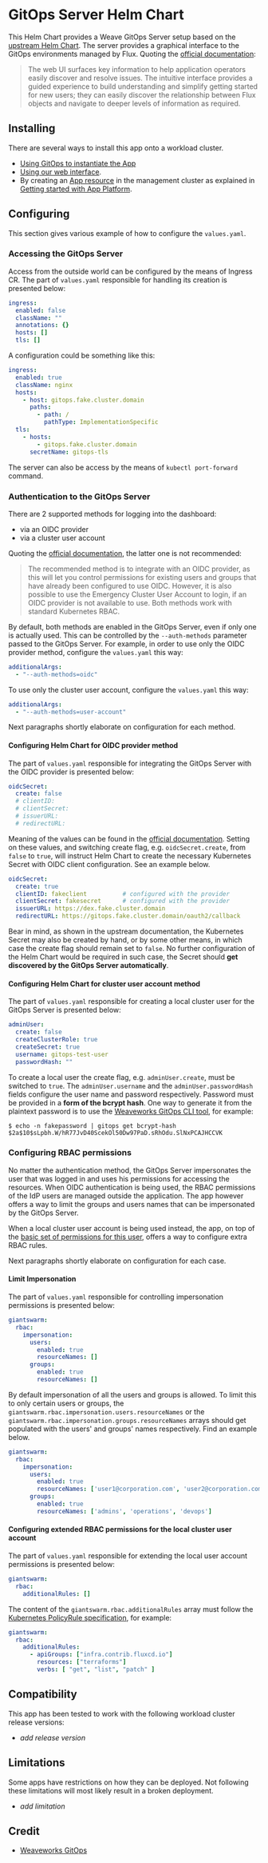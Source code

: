 # GitOps Server Helm Chart

This Helm Chart provides a Weave GitOps Server setup based on the [upstream Helm Chart](https://github.com/weaveworks/weave-gitops/tree/main/charts/gitops-server). The server provides a graphical interface to the GitOps environments managed by Flux. Quoting the [official documentation](https://docs.gitops.weave.works/docs/0.18.0/intro/):

> The web UI surfaces key information to help application operators easily discover and resolve issues. The intuitive interface provides a guided experience to build understanding and simplify getting started for new users; they can easily discover the relationship between Flux objects and navigate to deeper levels of information as required.

## Installing

There are several ways to install this app onto a workload cluster.

- [Using GitOps to instantiate the App](https://docs.giantswarm.io/advanced/gitops/#installing-managed-apps)
- [Using our web interface](https://docs.giantswarm.io/ui-api/web/app-platform/#installing-an-app).
- By creating an [App resource](https://docs.giantswarm.io/ui-api/management-api/crd/apps.application.giantswarm.io/) in the management cluster as explained in [Getting started with App Platform](https://docs.giantswarm.io/app-platform/getting-started/).

## Configuring

This section gives various example of how to configure the `values.yaml`.

### Accessing the GitOps Server

Access from the outside world can be configured by the means of Ingress CR. The part of `values.yaml` responsible for handling its creation is presented below:

```yaml
ingress:
  enabled: false
  className: ""
  annotations: {}
  hosts: []
  tls: []
```

A configuration could be something like this:

```yaml
ingress:
  enabled: true
  className: nginx
  hosts:
    - host: gitops.fake.cluster.domain
      paths:
        - path: /
          pathType: ImplementationSpecific
  tls:
    - hosts:
        - gitops.fake.cluster.domain
      secretName: gitops-tls
```

The server can also be access by the means of `kubectl port-forward` command.

### Authentication to the GitOps Server

There are 2 supported methods for logging into the dashboard:

* via an OIDC provider
* via a cluster user account

Quoting the [official documentation](https://docs.gitops.weave.works/docs/0.18.0/configuration/securing-access-to-the-dashboard/), the latter one is not recommended:

> The recommended method is to integrate with an OIDC provider, as this will let you control permissions for existing users and groups that have already been configured to use OIDC. However, it is also possible to use the Emergency Cluster User Account to login, if an OIDC provider is not available to use. Both methods work with standard Kubernetes RBAC.

By default, both methods are enabled in the GitOps Server, even if only one is actually used. This can be controlled by the `--auth-methods` parameter passed to the GitOps Server. For example, in order to use only the OIDC provider method, configure the
`values.yaml` this way:

```yaml
additionalArgs:
  - "--auth-methods=oidc"
```

To use only the cluster user account, configure the `values.yaml` this way:

```yaml
additionalArgs:
  - "--auth-methods=user-account"
```

Next paragraphs shortly elaborate on configuration for each method.

#### Configuring Helm Chart for OIDC provider method

The part of `values.yaml` responsible for integrating the GitOps Server with the OIDC provider is presented below:

```yaml
oidcSecret:
  create: false
  # clientID:
  # clientSecret:
  # issuerURL:
  # redirectURL:
```

Meaning of the values can be found in the [official documentation](https://docs.gitops.weave.works/docs/0.18.0/configuration/oidc-access/#configuration). Setting on these values, and switching create flag, e.g. `oidcSecret.create`, from `false` to `true`, will instruct Helm Chart to create the necessary Kubernetes Secret with OIDC client configuration. See an example below.

```yaml
oidcSecret:
  create: true
  clientID: fakeclient          # configured with the provider
  clientSecret: fakesecret      # configured with the provider
  issuerURL: https://dex.fake.cluster.domain
  redirectURL: https://gitops.fake.cluster.domain/oauth2/callback
```

Bear in mind, as shown in the upstream documentation, the Kubernetes Secret may also be created by hand, or by some other means, in which case the create flag should remain set to `false`. No further configuration of the Helm Chart would be required in such case, the Secret should **get discovered by the GitOps Server automatically**.

#### Configuring Helm Chart for cluster user account method

The part of `values.yaml` responsible for creating a local cluster user for the GitOps Server is presented below:

```yaml
adminUser:
  create: false
  createClusterRole: true
  createSecret: true
  username: gitops-test-user
  passwordHash: ""
```

To create a local user the create flag, e.g. `adminUser.create`, must be switched to `true`. The `adminUser.username` and the `adminUser.passwordHash` fields configure the user name and password respectively. Password must be provided in a **form of the bcrypt hash**. One way to generate it from the plaintext password is to use the [Weaveworks GitOps CLI tool](https://docs.gitops.weave.works/docs/0.18.0/installation/weave-gitops/#install-the-gitops-cli), for example:

```shell
$ echo -n fakepassword | gitops get bcrypt-hash
$2a$10$sLpbh.W/hR77JvD40ScekOl50Dw97PaD.sRhOdu.SlNxPCAJHCCVK
```

### Configuring RBAC permissions

No matter the authentication method, the GitOps Server impersonates the user that was logged in and uses his permissions for accessing the resources. When OIDC authentication is being used, the RBAC permissions of the IdP users are managed outside the application. The app however offers a way to limit the groups and users names that can be impersonated by the GitOps Server.

When a local cluster user account is being used instead, the app, on top of the [basic set of permissions for this user](https://docs.gitops.weave.works/docs/0.18.0/configuration/emergency-user/#user-permissions), offers a way to configure extra RBAC rules.

Next paragraphs shortly elaborate on configuration for each case.

#### Limit Impersonation

The part of `values.yaml` responsible for controlling impersonation permissions is presented below:

```yaml
giantswarm:
  rbac:
    impersonation:
      users:
        enabled: true
        resourceNames: []
      groups:
        enabled: true
        resourceNames: []
```

By default impersonation of all the users and groups is allowed. To limit this to only certain users or groups, the `giantswarm.rbac.impersonation.users.resourceNames` or the `giantswarm.rbac.impersonation.groups.resourceNames` arrays should get populated with the users' and groups' names respectively. Find an example below.

```yaml
giantswarm:
  rbac:
    impersonation:
      users:
        enabled: true
        resourceNames: ['user1@corporation.com', 'user2@corporation.com']
      groups:
        enabled: true
        resourceNames: ['admins', 'operations', 'devops']
```

#### Configuring extended RBAC permissions for the local cluster user account

The part of `values.yaml` responsible for extending the local user account permissions is presented below:

```yaml
giantswarm:
  rbac:
    additionalRules: []
```

The content of the `giantswarm.rbac.additionalRules` array must follow the [Kubernetes PolicyRule specification](https://kubernetes.io/docs/reference/generated/kubernetes-api/v1.26/#policyrule-v1-rbac-authorization-k8s-io), for example:

```yaml
giantswarm:
  rbac:
    additionalRules:
      - apiGroups: ["infra.contrib.fluxcd.io"]
        resources: ["terraforms"]
        verbs: [ "get", "list", "patch" ]
```

## Compatibility

This app has been tested to work with the following workload cluster release versions:

- _add release version_

## Limitations

Some apps have restrictions on how they can be deployed.
Not following these limitations will most likely result in a broken deployment.

- _add limitation_

## Credit

- [Weaveworks GitOps](https://github.com/weaveworks/weave-gitops/tree/main/charts/gitops-server)
